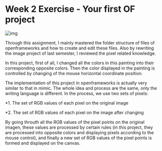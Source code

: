 # Week 2 Exercise - Your first OF project  
![img](https://github.com/lalisa777/xiaojielin/blob/master/Advanced%20Physical%20Computing/file/example.gif)  

Through this assignment, I mainly mastered the folder structure of files of openframeworks and how to create and edit these files. Also by rewriting the image project of last semester, I reviewed the pixel related knowledge. 

In this project, first of all, I changed all the colors in this painting into their corresponding opposite colors. Then the color displayed in the painting is controlled by changing of the mouse horizontal coordinate position.  

The implementation of this project in openframeworks is actually very similar to that in mimic. The whole idea and process are the same, only the writing language is different. In the process, we use two sets of pixels:   

*1. The set of RGB values of each pixel on the original image  

*2. The set of RGB values of each pixel on the image after changing

By going throuth all the RGB values of the pixel points on the original imagen, these values are processed by certain rules (in this project, they are processed into opposite colors and displaying pixels according to the mouse control), and finally a new set of RGB values of the pixel points is formed and displayed on the canvas.  
